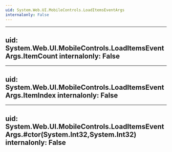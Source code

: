 ```yaml
---
uid: System.Web.UI.MobileControls.LoadItemsEventArgs
internalonly: False
---
```


---
uid: System.Web.UI.MobileControls.LoadItemsEventArgs.ItemCount
internalonly: False
---

---
uid: System.Web.UI.MobileControls.LoadItemsEventArgs.ItemIndex
internalonly: False
---

---
uid: System.Web.UI.MobileControls.LoadItemsEventArgs.#ctor(System.Int32,System.Int32)
internalonly: False
---
